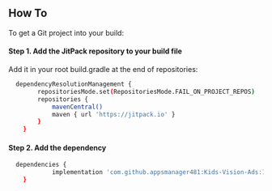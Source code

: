 
## How To

To get a Git project into your build:

#### Step 1. Add the JitPack repository to your build file

Add it in your root build.gradle at the end of repositories:


```bash
  dependencyResolutionManagement {
		repositoriesMode.set(RepositoriesMode.FAIL_ON_PROJECT_REPOS)
		repositories {
			mavenCentral()
			maven { url 'https://jitpack.io' }
		}
	}
```

#### Step 2. Add the dependency

```bash
  dependencies {
	        implementation 'com.github.appsmanager481:Kids-Vision-Ads:1.0'
	}
```
